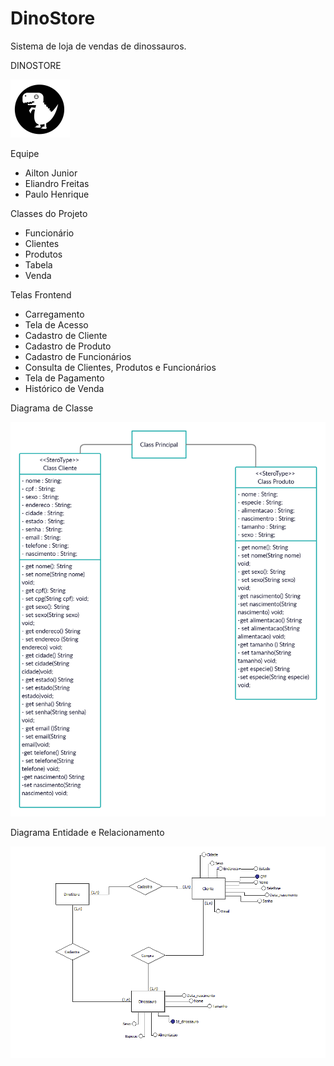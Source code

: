 ﻿# DinoStore
Sistema de loja de vendas de dinossauros.

DINOSTORE

![Logo](https://github.com/juniorperon/DinoStore/blob/main/src/lojadino/Imagens/logo_dino.png)

Equipe
- Ailton Junior
- Eliandro Freitas
- Paulo Henrique

Classes do Projeto

 - Funcionário
 - Clientes
 - Produtos
 - Tabela
 - Venda

Telas Frontend

 - Carregamento
 - Tela de Acesso
 - Cadastro de Cliente
 - Cadastro de Produto
 - Cadastro de Funcionários
 - Consulta de Clientes, Produtos e Funcionários
 - Tela de Pagamento
 - Histórico de Venda


Diagrama de Classe

![Diagrama de Classe](https://github.com/juniorperon/DinoStore/blob/main/Diagrama%20de%20Classe%20-%20DinoStore.png)


Diagrama Entidade e Relacionamento

![Diagrama Entidade e Relacionamento](https://github.com/juniorperon/DinoStore/blob/main/DER%20-%20DinoStore.png)



